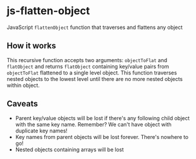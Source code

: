 # js-flatten-object
JavaScript `flattenObject` function that traverses and flattens any object 

## How it works
This recursive function accepts two arguments: `objectToFlat` and `flatObject` and returns `flatObject` containing key/value pairs from `objectToFlat` flattened to a single level object. This function traverses nested objects to the lowest level until there are no more nested objects within object.

## Caveats
* Parent key/value objects will be lost if there's any following child object with the same key name. Remember? We can't have object with duplicate key names!
* Key names from parent objects will be lost forever. There's nowhere to go!
* Nested objects containing arrays will be lost
